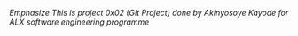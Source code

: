 *Emphasize* _This is project 0x02 (Git Project) done by Akinyosoye Kayode for ALX software engineering programme_